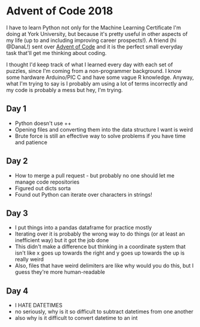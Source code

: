 # Advent of Code 2018

I have to learn Python not only for the Machine Learning Certificate I'm doing at York University, but because it's pretty useful in other aspects of my life (up to and including improving career prospects!). A friend (hi @DanaL!) sent over [Advent of Code](https://adventofcode.com/) and it is the perfect small everyday task that'll get me thinking about coding.

I thought I'd keep track of what I learned every day with each set of puzzles, since I'm coming from a non-programmer background. I know some hardware Arduino/PIC C and have some vague R knowledge. Anyway, what I'm trying to say is I probably am using a lot of terms incorrectly and my code is probably a mess but hey, I'm trying.

## Day 1

* Python doesn't use ++
* Opening files and converting them into the data structure I want is weird
* Brute force is still an effective way to solve problems if you have time and patience

## Day 2

* How to merge a pull request - but probably no one should let me manage code repositories
* Figured out dicts sorta
* Found out Python can iterate over characters in strings!

## Day 3

* I put things into a pandas dataframe for practice mostly
* Iterating over it is probably the wrong way to do things (or at least an inefficient way) but it got the job done
* This didn't make a difference but thinking in a coordinate system that isn't like x goes up towards the right and y goes up towards the up is really weird
* Also, files that have weird delimiters are like why would you do this, but I guess they're more human-readable

## Day 4

* I HATE DATETIMES
* no seriously, why is it so difficult to subtract datetimes from one another
* also why is it difficult to convert datetime to an int
